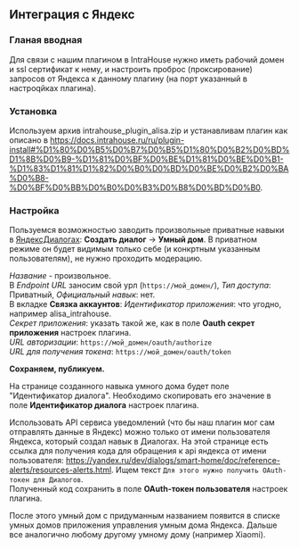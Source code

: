 ## Интеграция с Яндекс

### Гланая вводная
Для связи с нашим плагином в IntraHouse нужно иметь рабочий домен и ssl сертификат к нему, и настроить проброс (проксирование) запросов от Яндекса к данному плагину (на порт указанный в настроqйках плагина).

### Установка

Используем архив intrahouse_plugin_alisa.zip и устанавливам плагин как описано в https://docs.intrahouse.ru/ru/plugin-install#%D1%80%D0%B5%D0%B7%D0%B5%D1%80%D0%B2%D0%BD%D1%8B%D0%B9-%D1%81%D0%BF%D0%BE%D1%81%D0%BE%D0%B1-%D1%83%D1%81%D1%82%D0%B0%D0%BD%D0%BE%D0%B2%D0%BA%D0%B8-%D0%BF%D0%BB%D0%B0%D0%B3%D0%B8%D0%BD%D0%B0.

### Настройка

Пользуемся возможностью заводить произвольные приватные навыки в [ЯндексДиалогах](https://dialogs.yandex.ru/developer): **Создать диалог** -> **Умный дом**.
В приватном режиме он будет видимым только себе (и конкртным указанным пользователям), не нужно проходить модерацию.

*Название* - произвольное.  
В *Endpoint URL* заносим свой урл (``https://мой_домен/``), *Тип доступа*: Приватный, *Официальный навык*: нет.  
В вкладке **Связка аккаунтов**:
*Идентификатор приложения*: что угодно, например alisa_intrahouse.  
*Секрет приложения*: указать такой же, как в поле **Oauth cекрет приложения** настроек плагина.  
*URL авторизации*: ``https://мой_домен/oauth/authorize``  
*URL для получения токена*: ``https://мой_домен/oauth/token``

**Сохраняем, публикуем.**

На странице созданного навыка умного дома будет поле "Идентификатор диалога". Необходимо скопировать его значение в поле **Идентификатор диалога** настроек плагина.


Использовать API сервиса уведомлений (что бы наш плагин мог сам отправлять данные  в Яндекс) можно только от имени пользователя Яндекса, который создал навык в Диалогах. На этой странице есть ссылка для получения кода для обращения к api яндекса от имени пользователя: https://yandex.ru/dev/dialogs/smart-home/doc/reference-alerts/resources-alerts.html.
Ищем текст `Для этого нужно получить OAuth-токен для Диалогов`.  
Полученный код сохранить в поле **OAuth-токен пользователя** настроек плагина.

После этого умный дом с придуманным названием появится в списке умных домов приложения управления умным дома Яндекса. Дальше все аналогично любому другому умному дому (например Xiaomi).
